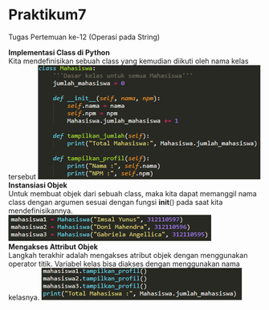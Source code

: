 # Praktikum7
Tugas Pertemuan ke-12 (Operasi pada String)

<b>Implementasi Class di Python</b> <br /> Kita mendefinisikan sebuah class yang kemudian diikuti oleh nama kelas tersebut
![](/class.PNG)
<br />
<b>Instansiasi Objek</b> <br />
Untuk membuat objek dari sebuah class, maka kita dapat memanggil nama class dengan argumen sesuai dengan fungsi __init__() pada saat kita mendefinisikannya.
![](/objek1.PNG)
<br />
<b>Mengakses Attribut Objek</b> <br />
Langkah terakhir adalah mengakses atribut objek dengan menggunakan operator titik. Variabel kelas bisa diakses dengan menggunakan nama kelasnya.
![](/atribut1.PNG)

